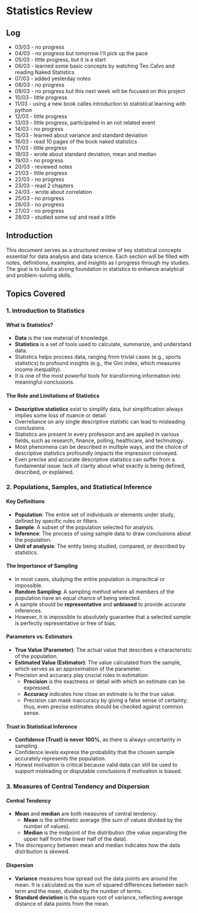 # Statistics Review

## Log
- 03/03 - no progress
- 04/03 - no progress but tomorrow I'll pick up the pace
- 05/03 - little progress, but it is a start
- 06/03 - learned some basic concepts by watching Teo Calvo and reading Naked Statistics
- 07/03 - added yesterday notes
- 08/03 - no progress
- 09/03 - no progress but this next week will be focused on this project
- 10/03 - little progress
- 11/03 - using a new book calles introduction to statistical learning with python
- 12/03 - little progress
- 13/03 - little progress, participated in an not related event
- 14/03 - no progress
- 15/03 - learned about variance and standard deviation
- 16/03 - read 10 pages of the book naked statistics
- 17/03 - little progress
- 18/03 - wrote about standard deviation, mean and median
- 19/03 - no progress
- 20/03 - reviewed notes
- 21/03 - little progress
- 22/03 - no progress
- 23/03 - read 2 chapters
- 24/03 - wrote about correlation
- 25/03 - no progress
- 26/03 - no progress
- 27/03 - no progress
- 28/03 - studied some sql and read a little

## Introduction
This document serves as a structured review of key statistical concepts essential for data analysis and data science. Each section will be filled with notes, definitions, examples, and insights as I progress through my studies. The goal is to build a strong foundation in statistics to enhance analytical and problem-solving skills.

## Topics Covered

### 1. Introduction to Statistics

#### What is Statistics?
- **Data** is the raw material of knowledge.
- **Statistics** is a set of tools used to calculate, summarize, and understand data.
- Statistics helps process data, ranging from trivial cases (e.g., sports statistics) to profound insights (e.g., the Gini index, which measures income inequality).
- It is one of the most powerful tools for transforming information into meaningful conclusions.

#### The Role and Limitations of Statistics
- **Descriptive statistics** exist to simplify data, but simplification always implies some loss of nuance or detail.
- Overreliance on any single descriptive statistic can lead to misleading conclusions.
- Statistics are present in every profession and are applied in various fields, such as research, finance, polling, healthcare, and technology.
- Most phenomena can be described in multiple ways, and the choice of descriptive statistics profoundly impacts the impression conveyed.
- Even precise and accurate descriptive statistics can suffer from a fundamental issue: lack of clarity about what exactly is being defined, described, or explained.

### 2. Populations, Samples, and Statistical Inference

#### Key Definitions
- **Population**: The entire set of individuals or elements under study, defined by specific rules or filters.
- **Sample**: A subset of the population selected for analysis.
- **Inference**: The process of using sample data to draw conclusions about the population.
- **Unit of analysis**: The entity being studied, compared, or described by statistics.

#### The Importance of Sampling
- In most cases, studying the entire population is impractical or impossible.
- **Random Sampling**: A sampling method where all members of the population have an equal chance of being selected.
- A sample should be **representative** and **unbiased** to provide accurate inferences.
- However, it is impossible to absolutely guarantee that a selected sample is perfectly representative or free of bias.

#### Parameters vs. Estimators
- **True Value (Parameter)**: The actual value that describes a characteristic of the population.
- **Estimated Value (Estimator)**: The value calculated from the sample, which serves as an approximation of the parameter.
- Precision and accuracy play crucial roles in estimation:
  - **Precision** is the exactness or detail with which an estimate can be expressed.
  - **Accuracy** indicates how close an estimate is to the true value.
  - Precision can mask inaccuracy by giving a false sense of certainty; thus, even precise estimates should be checked against common sense.

#### Trust in Statistical Inference
- **Confidence (Trust) is never 100%**, as there is always uncertainty in sampling.
- Confidence levels express the probability that the chosen sample accurately represents the population.
- Honest motivation is critical because valid data can still be used to support misleading or disputable conclusions if motivation is biased.

### 3. Measures of Central Tendency and Dispersion

#### Central Tendency
- **Mean** and **median** are both measures of central tendency.
  - **Mean** is the arithmetic average (the sum of values divided by the number of values).
  - **Median** is the midpoint of the distribution (the value separating the upper half from the lower half of the data).
- The discrepancy between mean and median indicates how the data distribution is skewed.

#### Dispersion
- **Variance** measures how spread out the data points are around the mean. It is calculated as the sum of squared differences between each term and the mean, divided by the number of terms.
- **Standard deviation** is the square root of variance, reflecting average distance of data points from the mean.
